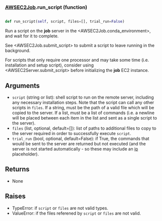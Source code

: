 ### [AWSEC2Job](AWSEC2Job.md).run_script (function)


```py

def run_script(self, script, files=[], trial_run=False)

```



Run a script on the **job** server in the &lt;AWSEC2Job.conda_environment&gt;,
and wait for it to complete.

See &lt;AWSEC2Job.submit_script&gt; to submit a script to leave running in the background.

For scripts that only require one processor and may take some time (i.e.
installation and setup script), consider using &lt;AWSEC2Server.submit_script&gt;
before initializing the **job** EC2 instance.

Arguments
----------------
* `script` (string or list): shell script to run on the remote server,
    including any necessary installation steps.  Note that the script
    can call any other scripts in `files`.  If a string, must be the
    path of a valid file which will be copied to the server.  If a list,
    must be a list of commands (i.e. a newline will be placed between
    each item in the list and sent as a single script to the server).
* `files` (list, optional, default=[]): list of paths to additional files
    to copy to the server required in order to successfully execute
    `script`.
* `trial_run` (bool, optional, default=False): if True, the commands
    that would be sent to the server are returned but not executed
    (and the server is not started automatically - so these may include
    an [ip](ip.md) placeholder).


Returns
------------
* None

Raises
------------
* TypeError: if `script` or `files` are not valid types.
* ValueError: if the files referened by `script` or `files` are not valid.

